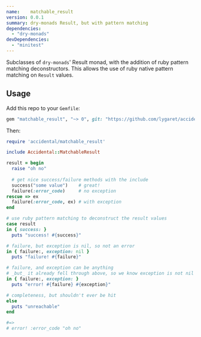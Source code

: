 ```yaml
---
name:    matchable_result
version: 0.0.1
summary: dry-monads Result, but with pattern matching
dependencies:
  - "dry-monads"
devDependencies:
  - "minitest"
---
```


Subclasses of `dry-monads`' Result monad, with the addition of ruby pattern 
matching deconstructors. This allows the use of ruby native pattern matching on 
`Result` values.

## Usage

Add this repo to your `Gemfile`:

```ruby
gem "matchable_result", "~> 0", git: "https://github.com/lygaret/accidental-matchable-result"
```

Then:

```ruby
require 'accidental/matchable_result'

include Accidental::MatchableResult

result = begin
  raise "oh no"
  
  # get nice success/failure methods with the include
  success("some value")    # great!
  failure(:error_code)     # no exception
rescue => ex 
  failure(:error_code, ex) # with exception
end

# use ruby pattern matching to deconstruct the result values
case result
in { success: }
  puts "success! #{success}"

# failure, but exception is nil, so not an error
in { failure:, exception: nil }
  puts "failure! #{failure}"

# failure, and exception can be anything
# _but_ it already fell through above, so we know exception is not nil
in { failure:, exception: }
  puts "error! #{failure} #{exception}"

# completeness, but shouldn't ever be hit
else
  puts "unreachable"
end

#=>
# error! :error_code "oh no"
```

